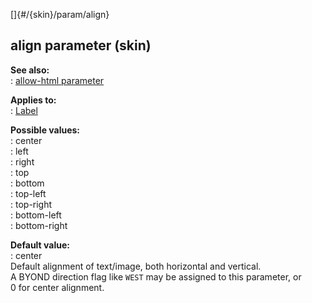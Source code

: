 []{#/{skin}/param/align}    
## align parameter (skin)    
**See also:**    
:   [allow-html parameter](/ref/%7Bskin%7D/param/allow-html.md)    
<!-- -->    
**Applies to:**    
:   [Label](/ref/%7Bskin%7D/control/label.md)    
<!-- -->    
**Possible values:**    
:   center    
:   left    
:   right    
:   top    
:   bottom    
:   top-left    
:   top-right    
:   bottom-left    
:   bottom-right    
<!-- -->    
**Default value:**    
:   center    
Default alignment of text/image, both horizontal and vertical.    
A BYOND direction flag like `WEST` may be assigned to this parameter, or    
0 for center alignment.  